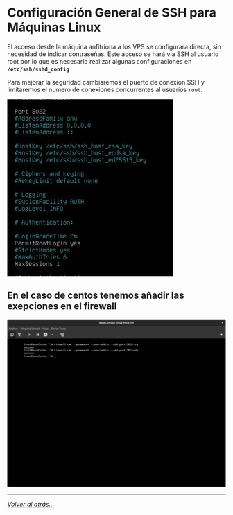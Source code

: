 # Configuración General de SSH para Máquinas Linux

El acceso desde la máquina anfitriona a los VPS se configurara directa, sin necesidad de indicar contraseñas. Este acceso se hará via SSH al usuario root por lo que es necesario realizar algunas configuraciones en **`/etc/ssh/sshd_config`**

Para mejorar la seguridad cambiaremos el puerto de conexión SSH y limitaremos el numero de conexiones concurrentes al usuarios `root`.

![ssh](../imagenes/SSH-solo-1-conexi-root-puerto.jpg)

## En el caso de centos tenemos añadir las exepciones en el firewall

![ssh](../imagenes/ssh-centos.png)

________________________________________
*[Volver al atrás...](./mvBase.md)*